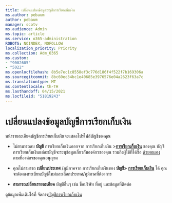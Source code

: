 ```yaml
---
title: เปลี่ยนแปลงข้อมูลบัญชีการเรียกเก็บเงิน
ms.author: pebaum
author: pebaum
manager: scotv
ms.audience: Admin
ms.topic: article
ms.service: o365-administration
ROBOTS: NOINDEX, NOFOLLOW
localization_priority: Priority
ms.collection: Adm_O365
ms.custom:
- "9002605"
- "5022"
ms.openlocfilehash: 8b5e7ec1c8558ef3c776d186f4f522f7b169306a
ms.sourcegitcommit: 8bc60ec34bc1e40685e3976576e04a2623f63a7c
ms.translationtype: MT
ms.contentlocale: th-TH
ms.lasthandoff: 04/15/2021
ms.locfileid: "51819243"
---
```

# <a name="change-billing-account-information"></a>เปลี่ยนแปลงข้อมูลบัญชีการเรียกเก็บเงิน

หน้ารายละเอียดบัญชีการเรียกเก็บเงินจะแสดงโปรไฟล์บัญชีของคุณ

- ไม่สามารถลบ **บัญชี** การเรียกเก็บเงินออกจาก การเรียกเก็บเงิน >**[การเรียกเก็บเงิน](https://go.microsoft.com/fwlink/p/?linkid=2084771)** ของคุณ บัญชีการเรียกเก็บเงินแต่ละบัญชีจะระบุข้อมูลเกี่ยวกับองค์กรของคุณ รวมถึงผู้ใช้ที่ได้ซื้อ [ด้วยตนเอง](https://docs.microsoft.com/microsoft-365/commerce/subscriptions/manage-self-service-purchases-admins) ตามที่องค์กรของคุณอนุญาต 

- คุณไม่สามารถ **เปลี่ยนประเทศ** /ภูมิภาคจาก การเรียกเก็บเงินของ **บัญชี> [การเรียกเก็บเงิน](https://go.microsoft.com/fwlink/p/?linkid=2084771)** ได้ คุณจะต้องลงทะเบียนบัญชีใหม่และเลือกประเทศ/ภูมิภาคที่ต้องการ 

- **สามารถเปลี่ยนรายละเอียด** บัญชีอื่นๆ เช่น ชื่อบริษัท ที่อยู่ และข้อมูลที่ติดต่อ 

ดูข้อมูลเพิ่มเติมได้ที่ จัดการ[บัญชีการเรียกเก็บเงิน](https://docs.microsoft.com/microsoft-365/commerce/manage-billing-accounts) 
